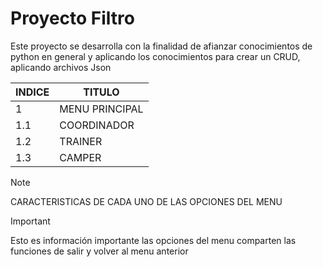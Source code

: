 # Proyecto Filtro 
Este proyecto se desarrolla con la finalidad de afianzar conocimientos de python en general y aplicando los conocimientos para crear un CRUD, aplicando archivos Json

|  INDICE  |  TITULO  |
|--|--|
| 1 | MENU PRINCIPAL | 
|1.1| COORDINADOR    |
|1.2| TRAINER        |
|1.3| CAMPER         |

> [!NOTE]
>CARACTERISTICAS DE CADA UNO DE LAS OPCIONES DEL MENU

> [!IMPORTANT]  
> Esto es información importante las opciones del menu comparten las funciones de salir y volver al menu anterior
